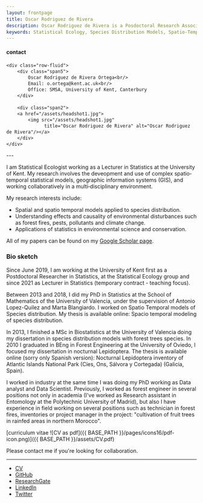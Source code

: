 ```yaml
---
layout: frontpage
title: Oscar Rodriguez de Rivera
description: Oscar Rodriguez de Rivera is a Posdoctoral Research Associate at SE@K at the University of Kent.
keywords: Statistical Ecology, Species Distribution Models, Spatio-Temporal Models, Spatial statistics, Applied Statistics
---
```


<div class="container">
<h4><a name="contact"></a>contact</h4>

    <div class="row-fluid">
        <div class="span5">
            Oscar Rodriguez de Rivera Ortega<br/>
            Email: o.ortega@kent.ac.uk<br/>
            Office: SMSA, University of Kent, Canterbury
        </div>

        <div class="span2">
        <a href="/assets/headshot1.jpg">
            <img src="/assets/headshot1.jpg"
                  title="Oscar Rodriguez de Rivera" alt="Oscar Rodriguez de Rivera"/></a>
        </div>
    </div>
</div>
---

I am Statistical Ecologist working as a Lecturer in Statistics at the University of Kent. My research involves the deveopment and use of complex spatio‐temporal statistical models, geographic information systems (GIS), and working collaboratively in a multi‐disciplinary environment.

My research interests include:

- Spatial and spatio temporal models applied to species distribution.
- Understanding effects and causality of environmental disturbances such as forest fires, pests, pollutants and climate change.
- Applications of statistics in environmental science and conservation.

All of my papers can be found on my [Google Scholar page](https://scholar.google.com/citations?user=kttZf6oAAAAJ&hl=en).


### Bio sketch

Since June 2019, I am working at the University of Kent first as a Postdoctoral Researcher in Statistics, at the Statistical Ecology group and since 2021 as Lecturer in Statistics (temporary contract - teaching focus).

Between 2013 and 2018, I did my PhD in Statistics at the School of Mathematics of the University of Valencia, under the supervision of Antonio Lopez-Quilez and Marta Blangiardo. I worked on Spatio Temporal models of Species distribution. My thesis is available online: Spacio temporal modeling of species distribution.

In 2013, I finished a MSc in Biostatistics at the University of Valencia doing my dissertation in species distribution models with forest trees species. In 2010 I graduated in BEng in Forest Engineering at the University of Oviedo, I focused my dissertation in nocturnal Lepidoptera. The thesis is available online (sorry only Spanish version): Nocturnal Lepidoptera inventory of Atlantic Islands National Park (Cíes, Ons, Sálvora y Cortegada) (Galicia, Spain). 

I worked in industry at the same time I was doing my PhD working as Data analyst and Data Scientist. Previously, I worked as forest engineer in several positions not only in academia (I've worked as Research assistant in Entomology at the Polytechnic University of Madrid), but also I have experience in field working on several positions such as technician in forest fires, inventories or project manager in the project: "cultivation of fruit trees in rainfed areas in northern Morocco".

[curriculum vitae ![CV as pdf]({{ BASE_PATH }}/pages/icons16/pdf-icon.png)]({{ BASE_PATH }}/assets/CV.pdf)<br/>


Please contact me if you're looking for collaboration.

---




<div class="navbar">
  <div class="navbar-inner">
      <ul class="nav">
          <li><a href="{{ BASE_PATH }}/assets/CV.pdf">CV</a></li>
          <li><a href="https://github.com/orrortega">GitHub</a></li>
          <li><a href="https://www.researchgate.net/profile/Oscar_Rodriguez_De_Rivera2">ResearchGate</a></li>
          <li><a href="https://www.linkedin.com/in/oscarrodriguezderivera/">LinkedIn</a></li>
          <li><a href="https://twitter.com/orrortega">Twitter</a></li>
      </ul>
  </div>
</div>
